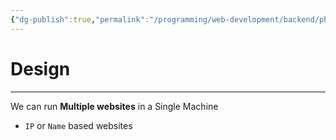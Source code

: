 ```yaml
---
{"dg-publish":true,"permalink":"/programming/web-development/backend/php/00-apache/02-virtual-host/","tags":["programming","apache","php"],"created":"2024-11-09T11:30:29.767+08:00"}
---
```


# Design

--- 
We can run __Multiple websites__ in a Single Machine
- `IP` or `Name` based websites